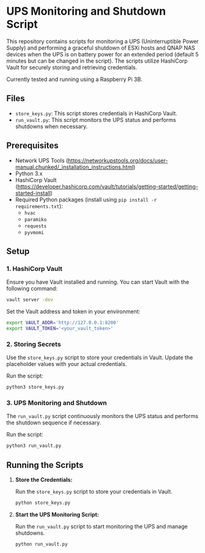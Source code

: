 
# UPS Monitoring and Shutdown Script

This repository contains scripts for monitoring a UPS (Uninterruptible Power Supply) and performing a graceful shutdown of ESXi hosts and QNAP NAS devices when the UPS is on battery power for an extended period (default 5 minutes but can be changed in the script). The scripts utilize HashiCorp Vault for securely storing and retrieving credentials. 

Currently tested and running using a Raspberry Pi 3B.

## Files

- `store_keys.py`: This script stores credentials in HashiCorp Vault.
- `run_vault.py`: This script monitors the UPS status and performs shutdowns when necessary.

## Prerequisites

- Network UPS Tools (https://networkupstools.org/docs/user-manual.chunked/_installation_instructions.html)
- Python 3.x
- HashiCorp Vault (https://developer.hashicorp.com/vault/tutorials/getting-started/getting-started-install)
- Required Python packages (install using `pip install -r requirements.txt`):
  - `hvac`
  - `paramiko`
  - `requests`
  - `pyvmomi`

## Setup

### 1. HashiCorp Vault

Ensure you have Vault installed and running. You can start Vault with the following command:

```bash
vault server -dev
```

Set the Vault address and token in your environment:

```bash
export VAULT_ADDR='http://127.0.0.1:8200'
export VAULT_TOKEN='<your_vault_token>'
```

### 2. Storing Secrets

Use the `store_keys.py` script to store your credentials in Vault. Update the placeholder values with your actual credentials.

Run the script:

```bash
python3 store_keys.py
```

### 3. UPS Monitoring and Shutdown

The `run_vault.py` script continuously monitors the UPS status and performs the shutdown sequence if necessary.

Run the script:

```bash
python3 run_vault.py
```

## Running the Scripts

1. **Store the Credentials:**

   Run the `store_keys.py` script to store your credentials in Vault.

   ```bash
   python store_keys.py
   ```

2. **Start the UPS Monitoring Script:**

   Run the `run_vault.py` script to start monitoring the UPS and manage shutdowns.

   ```bash
   python run_vault.py
   ```
